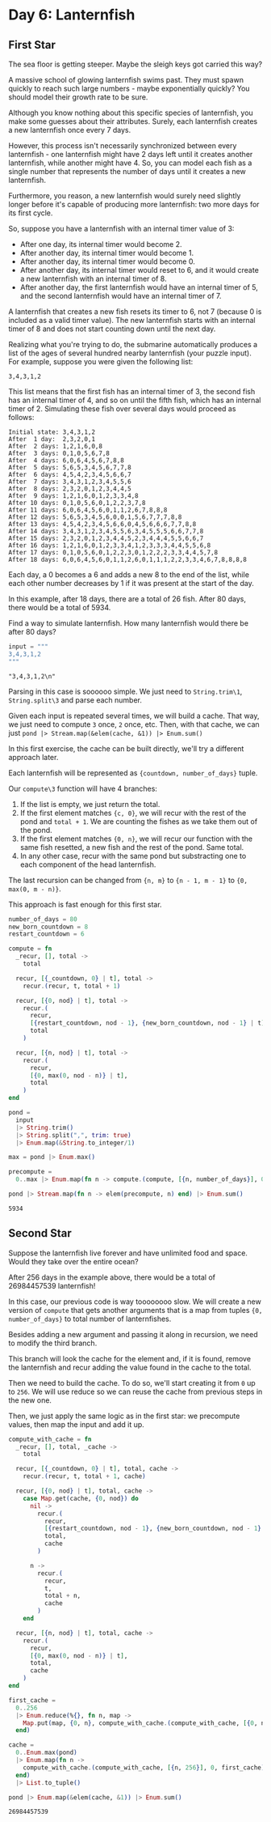 # Day 6: Lanternfish

## First Star

The sea floor is getting steeper. Maybe the sleigh keys got carried this way?

A massive school of glowing lanternfish swims past. They must spawn quickly to reach such large numbers - maybe exponentially quickly? You should model their growth rate to be sure.

Although you know nothing about this specific species of lanternfish, you make some guesses about their attributes. Surely, each lanternfish creates a new lanternfish once every 7 days.

However, this process isn't necessarily synchronized between every lanternfish - one lanternfish might have 2 days left until it creates another lanternfish, while another might have 4. So, you can model each fish as a single number that represents the number of days until it creates a new lanternfish.

Furthermore, you reason, a new lanternfish would surely need slightly longer before it's capable of producing more lanternfish: two more days for its first cycle.

So, suppose you have a lanternfish with an internal timer value of 3:

* After one day, its internal timer would become 2.
* After another day, its internal timer would become 1.
* After another day, its internal timer would become 0.
* After another day, its internal timer would reset to 6, and it would create a new lanternfish with an internal timer of 8.
* After another day, the first lanternfish would have an internal timer of 5, and the second lanternfish would have an internal timer of 7.

A lanternfish that creates a new fish resets its timer to 6, not 7 (because 0 is included as a valid timer value). The new lanternfish starts with an internal timer of 8 and does not start counting down until the next day.

Realizing what you're trying to do, the submarine automatically produces a list of the ages of several hundred nearby lanternfish (your puzzle input). For example, suppose you were given the following list:

```
3,4,3,1,2
```

This list means that the first fish has an internal timer of 3, the second fish has an internal timer of 4, and so on until the fifth fish, which has an internal timer of 2. Simulating these fish over several days would proceed as follows:

```
Initial state: 3,4,3,1,2
After  1 day:  2,3,2,0,1
After  2 days: 1,2,1,6,0,8
After  3 days: 0,1,0,5,6,7,8
After  4 days: 6,0,6,4,5,6,7,8,8
After  5 days: 5,6,5,3,4,5,6,7,7,8
After  6 days: 4,5,4,2,3,4,5,6,6,7
After  7 days: 3,4,3,1,2,3,4,5,5,6
After  8 days: 2,3,2,0,1,2,3,4,4,5
After  9 days: 1,2,1,6,0,1,2,3,3,4,8
After 10 days: 0,1,0,5,6,0,1,2,2,3,7,8
After 11 days: 6,0,6,4,5,6,0,1,1,2,6,7,8,8,8
After 12 days: 5,6,5,3,4,5,6,0,0,1,5,6,7,7,7,8,8
After 13 days: 4,5,4,2,3,4,5,6,6,0,4,5,6,6,6,7,7,8,8
After 14 days: 3,4,3,1,2,3,4,5,5,6,3,4,5,5,5,6,6,7,7,8
After 15 days: 2,3,2,0,1,2,3,4,4,5,2,3,4,4,4,5,5,6,6,7
After 16 days: 1,2,1,6,0,1,2,3,3,4,1,2,3,3,3,4,4,5,5,6,8
After 17 days: 0,1,0,5,6,0,1,2,2,3,0,1,2,2,2,3,3,4,4,5,7,8
After 18 days: 6,0,6,4,5,6,0,1,1,2,6,0,1,1,1,2,2,3,3,4,6,7,8,8,8,8
```

Each day, a 0 becomes a 6 and adds a new 8 to the end of the list, while each other number decreases by 1 if it was present at the start of the day.

In this example, after 18 days, there are a total of 26 fish. After 80 days, there would be a total of 5934.

Find a way to simulate lanternfish. How many lanternfish would there be after 80 days?

<!-- livebook:{"reevaluate_automatically":true} -->

```elixir
input = """
3,4,3,1,2
"""
```

```output
"3,4,3,1,2\n"
```

Parsing in this case is soooooo simple. We just need to `String.trim\1`, `String.split\3` and parse each number.

Given each input is repeated several times, we will build a cache.
That way, we just need to compute `3` once, `2` once, etc.
Then, with that cache, we can just `pond |> Stream.map(&elem(cache, &1)) |> Enum.sum()`

In this first exercise, the cache can be built directly, we'll try a different
approach later.

Each lanternfish will be represented as `{countdown, number_of_days}` tuple.

Our `compute\3` function will have 4 branches:

1. If the list is empty, we just return the total.
2. If the first element matches `{c, 0}`, we will recur with the rest of the pond
   and `total + 1`. We are counting the fishes as we take them out of the pond.
3. If the first element matches `{0, n}`, we will recur our function with
    the same fish resetted, a new fish and the rest of the pond. Same total.
4. In any other case, recur with the same pond but substracting one to each component
   of the head lanternfish.

The last recursion can be changed from `{n, m}` to `{n - 1, m - 1}` to `{0, max(0, m - n)}`.

This approach is fast enough for this first star.

<!-- livebook:{"reevaluate_automatically":true} -->

```elixir
number_of_days = 80
new_born_countdown = 8
restart_countdown = 6

compute = fn
  _recur, [], total ->
    total

  recur, [{_countdown, 0} | t], total ->
    recur.(recur, t, total + 1)

  recur, [{0, nod} | t], total ->
    recur.(
      recur,
      [{restart_countdown, nod - 1}, {new_born_countdown, nod - 1} | t],
      total
    )

  recur, [{n, nod} | t], total ->
    recur.(
      recur,
      [{0, max(0, nod - n)} | t],
      total
    )
end

pond =
  input
  |> String.trim()
  |> String.split(",", trim: true)
  |> Enum.map(&String.to_integer/1)

max = pond |> Enum.max()

precompute =
  0..max |> Enum.map(fn n -> compute.(compute, [{n, number_of_days}], 0) end) |> List.to_tuple()

pond |> Stream.map(fn n -> elem(precompute, n) end) |> Enum.sum()
```

```output
5934
```

## Second Star

Suppose the lanternfish live forever and have unlimited food and space. Would they take over the entire ocean?

After 256 days in the example above, there would be a total of 26984457539 lanternfish!

<!-- livebook:{"break_markdown":true} -->

In this case, our previous code is way toooooooo slow.
We will create a new version of `compute` that gets another arguments that is a map from tuples
`{0, number_of_days}` to total number of lanternfishes.

Besides adding a new argument and passing it along in recursion, we need to modify
the third branch.

This branch will look the cache for the element and, if it is found, remove the lanternfish
and recur adding the value found in the cache to the total.

Then we need to build the cache. To do so, we'll start creating it from `0` up to `256`.
We will use reduce so we can reuse the cache from previous steps in the new one.

Then, we just apply the same logic as in the first star: we precompute values, then map the input
and add it up.

<!-- livebook:{"reevaluate_automatically":true} -->

```elixir
compute_with_cache = fn
  _recur, [], total, _cache ->
    total

  recur, [{_countdown, 0} | t], total, cache ->
    recur.(recur, t, total + 1, cache)

  recur, [{0, nod} | t], total, cache ->
    case Map.get(cache, {0, nod}) do
      nil ->
        recur.(
          recur,
          [{restart_countdown, nod - 1}, {new_born_countdown, nod - 1} | t],
          total,
          cache
        )

      n ->
        recur.(
          recur,
          t,
          total + n,
          cache
        )
    end

  recur, [{n, nod} | t], total, cache ->
    recur.(
      recur,
      [{0, max(0, nod - n)} | t],
      total,
      cache
    )
end

first_cache =
  0..256
  |> Enum.reduce(%{}, fn n, map ->
    Map.put(map, {0, n}, compute_with_cache.(compute_with_cache, [{0, n}], 0, map))
  end)

cache =
  0..Enum.max(pond)
  |> Enum.map(fn n ->
    compute_with_cache.(compute_with_cache, [{n, 256}], 0, first_cache)
  end)
  |> List.to_tuple()

pond |> Enum.map(&elem(cache, &1)) |> Enum.sum()
```

```output
26984457539
```
